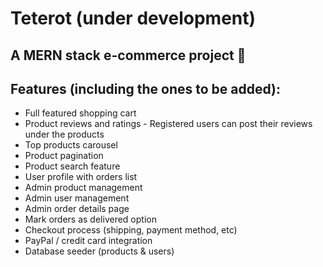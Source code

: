 # Teterot (under development)
## A MERN stack e-commerce project 🛒

## Features (including the ones to be added):

- Full featured shopping cart
- Product reviews and ratings - Registered users can post their reviews under the products
- Top products carousel
- Product pagination
- Product search feature
- User profile with orders list
- Admin product management
- Admin user management
- Admin order details page
- Mark orders as delivered option
- Checkout process (shipping, payment method, etc)
- PayPal / credit card integration
- Database seeder (products & users)
